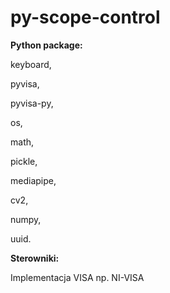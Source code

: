 # py-scope-control
**Python package:**

keyboard,

pyvisa,

pyvisa-py,

os,

math,

pickle,

mediapipe,

cv2,

numpy,

uuid.

**Sterowniki:**

Implementacja VISA np. NI-VISA
